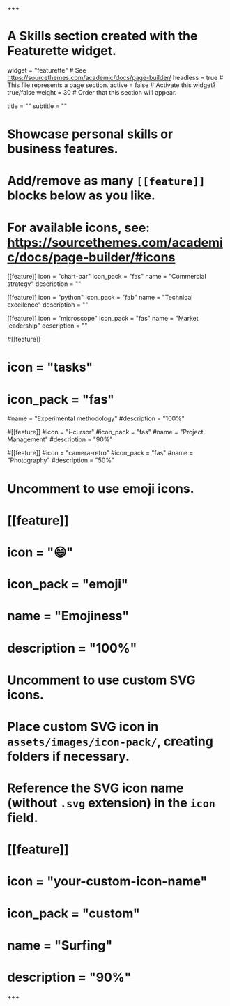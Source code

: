 +++
# A Skills section created with the Featurette widget.
widget = "featurette"  # See https://sourcethemes.com/academic/docs/page-builder/
headless = true  # This file represents a page section.
active = false  # Activate this widget? true/false
weight = 30  # Order that this section will appear.

title = ""
subtitle = ""

# Showcase personal skills or business features.
# 
# Add/remove as many `[[feature]]` blocks below as you like.
# 
# For available icons, see: https://sourcethemes.com/academic/docs/page-builder/#icons

[[feature]]
  icon = "chart-bar"
  icon_pack = "fas"
  name = "Commercial strategy"
  description = ""

[[feature]]
  icon = "python"
  icon_pack = "fab"
  name = "Technical excellence"
  description = ""
  
[[feature]]
  icon = "microscope"
  icon_pack = "fas"
  name = "Market leadership"
  description = ""  
  
#[[feature]]
 # icon = "tasks"
#  icon_pack = "fas"
  #name = "Experimental methodology"
  #description = "100%"
    
  #[[feature]]
  #icon = "i-cursor"
  #icon_pack = "fas"
  #name = "Project Management"
  #description = "90%"
  
  #[[feature]]
  #icon = "camera-retro"
  #icon_pack = "fas"
  #name = "Photography"
  #description = "50%"

# Uncomment to use emoji icons.
# [[feature]]
#  icon = ":smile:"
#  icon_pack = "emoji"
#  name = "Emojiness"
#  description = "100%"  

# Uncomment to use custom SVG icons.
# Place custom SVG icon in `assets/images/icon-pack/`, creating folders if necessary.
# Reference the SVG icon name (without `.svg` extension) in the `icon` field.
# [[feature]]
#  icon = "your-custom-icon-name"
#  icon_pack = "custom"
#  name = "Surfing"
#  description = "90%"

+++
